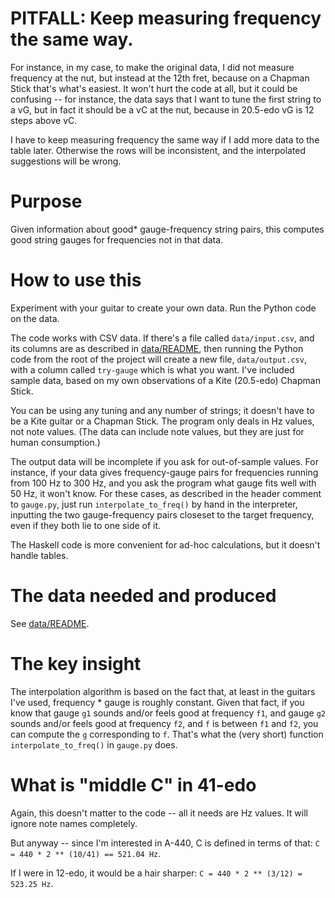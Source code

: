 # PITFALL: Keep measuring frequency the same way.

For instance, in my case, to make the original data,
I did not measure frequency at the nut,
but instead at the 12th fret,
because on a Chapman Stick that's what's easiest.
It won't hurt the code at all,
but it could be confusing -- for instance,
the data says that I want to tune the first string to a vG,
but in fact it should be a vC at the nut,
because in 20.5-edo vG is 12 steps above vC.

I have to keep measuring frequency the same way
if I add more data to the table later.
Otherwise the rows will be inconsistent,
and the interpolated suggestions will be wrong.

# Purpose

Given information about good* gauge-frequency string pairs,
this computes good string gauges for frequencies not in that data.

# How to use this

Experiment with your guitar to create your own data.
Run the Python code on the data.

The code works with CSV data.
If there's a file called `data/input.csv`,
and its columns are as described in [data/README](data/README.md),
then running the Python code from the root of the project
will create a new file, `data/output.csv`,
with a column called `try-gauge` which is what you want.
I've included sample data,
based on my own observations of a Kite (20.5-edo) Chapman Stick.

You can be using any tuning and any number of strings;
it doesn't have to be a Kite guitar or a Chapman Stick.
The program only deals in Hz values, not note values.
(The data can include note values,
but they are just for human consumption.)

The output data will be incomplete if you ask for out-of-sample values.
For instance, if your data gives frequency-gauge pairs
for frequencies running from 100 Hz to 300 Hz,
and you ask the program what gauge fits well with 50 Hz,
it won't know. For these cases,
as described in the header comment to `gauge.py`,
just run `interpolate_to_freq()` by hand in the interpreter,
inputting the two gauge-frequency pairs closeset to the target frequency,
even if they both lie to one side of it.

The Haskell code is more convenient for ad-hoc calculations,
but it doesn't handle tables.

# The data needed and produced

See [data/README](data/README.md).

# The key insight

The interpolation algorithm is based on the fact that,
at least in the guitars I've used,
frequency * gauge is roughly constant.
Given that fact, if you know that gauge `g1`
sounds and/or feels good at frequency `f1`,
and gauge `g2` sounds and/or feels good at frequency `f2`,
and `f` is between `f1` and `f2`,
you can compute the `g` corresponding to `f`.
That's what the (very short) function
`interpolate_to_freq()` in `gauge.py` does.

# What is "middle C" in 41-edo

Again, this doesn't matter to the code -- all it needs are Hz values.
It will ignore note names completely.

But anyway -- since I'm interested in A-440,
C is defined in terms of that:
`C = 440 * 2 ** (10/41) == 521.04 Hz`.

If I were in 12-edo, it would be a hair sharper:
`C = 440 * 2 ** (3/12) = 523.25 Hz`.
